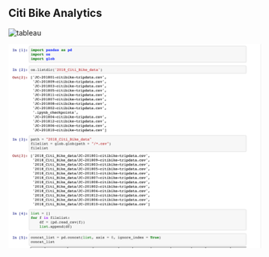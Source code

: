  ## Citi Bike Analytics
 
 ![tableau](Images/city_bike_station_bikes.jpg)

![tableau](Images/tableau.png)



